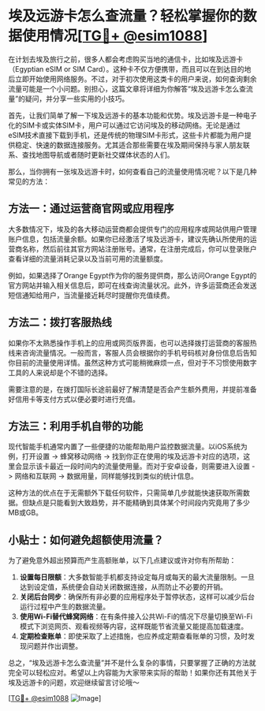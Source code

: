 # 埃及远游卡怎么查流量？轻松掌握你的数据使用情况[[TG💪+ @esim1088](https://t.me/s/esim1088)]

在计划去埃及旅行之前，很多人都会考虑购买当地的通信卡，比如埃及远游卡（Egyptian eSIM or SIM Card）。这种卡不仅方便携带，而且可以在到达目的地后立即开始使用网络服务。不过，对于初次使用这类卡的用户来说，如何查询剩余流量可能是一个小问题。别担心，这篇文章将详细为你解答“埃及远游卡怎么查流量”的疑问，并分享一些实用的小技巧。

首先，让我们简单了解一下埃及远游卡的基本功能和优势。埃及远游卡是一种电子化的SIM卡或实体SIM卡，用户可以通过它访问埃及的移动网络。无论是通过eSIM技术直接下载到手机，还是传统的物理SIM卡形式，这些卡片都能为用户提供稳定、快速的数据连接服务。尤其适合那些需要在埃及期间保持与家人朋友联系、查找地图导航或者随时更新社交媒体状态的人们。

那么，当你拥有一张埃及远游卡时，如何查看自己的流量使用情况呢？以下是几种常见的方法：

## 方法一：通过运营商官网或应用程序

大多数情况下，埃及的各大移动运营商都会提供专门的应用程序或网站供用户管理账户信息，包括流量余额。如果你已经激活了埃及远游卡，建议先确认所使用的运营商名称，然后前往其官方网站注册账号。通常，在注册完成后，你可以登录账户查看详细的流量消耗记录以及当前可用的流量额度。

例如，如果选择了Orange Egypt作为你的服务提供商，那么访问Orange Egypt的官方网站并输入相关信息后，即可在线查询流量状况。此外，许多运营商还会发送短信通知给用户，当流量接近耗尽时提醒你充值续费。

## 方法二：拨打客服热线

如果你不太熟悉操作手机上的应用或网页版界面，也可以选择拨打运营商的客服热线来咨询流量情况。一般而言，客服人员会根据你的手机号码核对身份信息后告知你目前的流量使用详情。虽然这种方式可能稍微麻烦一点，但对于不习惯使用数字工具的人来说却是个不错的选择。

需要注意的是，在拨打国际长途前最好了解清楚是否会产生额外费用，并提前准备好信用卡等支付方式以便必要时进行充值。

## 方法三：利用手机自带的功能

现代智能手机通常内置了一些便捷的功能帮助用户监控数据流量。以iOS系统为例，打开设置 -> 蜂窝移动网络 -> 找到你正在使用的埃及远游卡对应的选项，这里会显示该卡最近一段时间内的流量使用量。而对于安卓设备，则需要进入设置 -> 网络和互联网 -> 数据用量，同样能够找到类似的统计信息。

这种方法的优点在于无需额外下载任何软件，只需简单几步就能快速获取所需数据。但缺点是只能看到大致趋势，并不能精确到具体某个时间段内究竟用了多少MB或GB。

## 小贴士：如何避免超额使用流量？

为了避免意外超出预算而产生高额账单，以下几点建议或许对你有所帮助：

1. **设置每日限额**：大多数智能手机都支持设定每月或每天的最大流量限制。一旦达到设定值，系统便会自动关闭数据连接，从而防止不必要的开销。
2. **关闭后台同步**：确保所有非必要的应用程序处于暂停状态，这样可以减少后台运行过程中产生的数据流量。
3. **使用Wi-Fi替代蜂窝网络**：在有条件接入公共Wi-Fi的情况下尽量切换至Wi-Fi模式下浏览网页、观看视频等内容，这样既能节省流量又能提高加载速度。
4. **定期检查账单**：即使采取了上述措施，也应养成定期查看账单的习惯，及时发现问题并作出调整。

总之，“埃及远游卡怎么查流量”并不是什么复杂的事情，只要掌握了正确的方法就完全可以轻松应对。希望以上内容能为大家带来实际的帮助！如果你还有其他关于埃及远游卡的问题，欢迎继续留言讨论哦～

[[TG💪+ @esim1088](https://t.me/s/esim1088) ![Image](https://i.postimg.cc/4NQfJmqS/Snipaste-2025-05-13-00-14-12.png)]